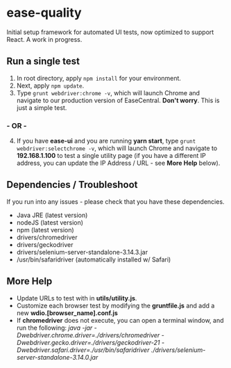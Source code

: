 # ease-quality

Initial setup framework for automated UI tests, now optimized to support React. A work in progress.

## Run a single test

1. In root directory, apply  `npm install` for your environment.
2. Next, apply  `npm update`.
3. Type `grunt webdriver:chrome -v`, which will launch Chrome and navigate to our production version of EaseCentral. **Don't worry**. This is just a simple test.

###  - OR - 

4. If you have **ease-ui** and you are running **yarn start**, type `grunt webdriver:selectchrome -v`, which will launch Chrome and navigate to  **192.168.1.100** to test a single utility page (if you have a different IP address, you can update the IP Address / URL - see **More Help** below).

## Dependencies / Troubleshoot
If you run into any issues - please check that you have these dependencies.

- Java JRE (latest version)
- nodeJS (latest version)
- npm (latest version)
- drivers/chromedriver
- drivers/geckodriver
- drivers/selenium-server-standalone-3.14.3.jar
- /usr/bin/safaridriver (automatically installed w/ Safari)

## More Help 
- Update URLs to test with in **utils/utility.js**.
- Customize each browser test by modifying the **gruntfile.js** and add a new **wdio.[browser_name].conf.js**
- If **chromedriver** does not execute, you can open a terminal window, and run the following: 
*java -jar -Dwebdriver.chrome.driver=./drivers/chromedriver -Dwebdriver.gecko.driver=./drivers/geckodriver-21  -Dwebdriver.safari.driver=./usr/bin/safaridriver  ./drivers/selenium-server-standalone-3.14.0.jar*
